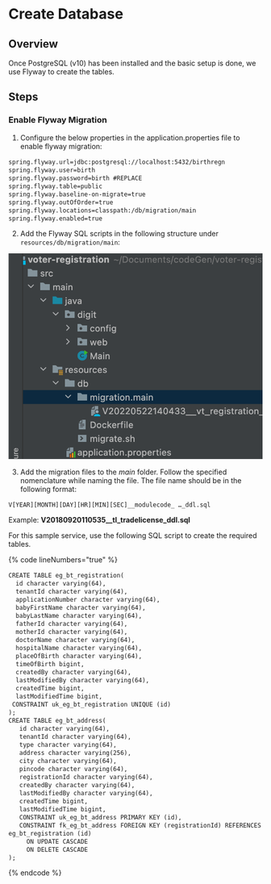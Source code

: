 # Create Database

## **Overview**

Once PostgreSQL (v10) has been installed and the basic setup is done, we use Flyway to create the tables.&#x20;

## **Steps**

### **Enable Flyway Migration**&#x20;

1. Configure the below properties in the application.properties file to enable flyway migration:

```properties
spring.flyway.url=jdbc:postgresql://localhost:5432/birthregn
spring.flyway.user=birth
spring.flyway.password=birth #REPLACE
spring.flyway.table=public
spring.flyway.baseline-on-migrate=true
spring.flyway.outOfOrder=true
spring.flyway.locations=classpath:/db/migration/main
spring.flyway.enabled=true
```

2. Add the Flyway SQL scripts in the following structure under `resources/db/migration/main`:

![](<../../../../.gitbook/assets/image (43).png>)

3. Add the migration files to the _main_ folder. Follow the specified nomenclature while naming the file. The file name should be in the following format:

```
V[YEAR][MONTH][DAY][HR][MIN][SEC]__modulecode_ …_ddl.sql

```

Example: **V20180920110535\_\_tl\_tradelicense\_ddl.sql**

For this sample service, use the following SQL script to create the required tables.

{% code lineNumbers="true" %}
```plsql
CREATE TABLE eg_bt_registration(
  id character varying(64),
  tenantId character varying(64),
  applicationNumber character varying(64),
  babyFirstName character varying(64),
  babyLastName character varying(64),
  fatherId character varying(64),
  motherId character varying(64),
  doctorName character varying(64),
  hospitalName character varying(64),
  placeOfBirth character varying(64),
  timeOfBirth bigint,
  createdBy character varying(64),
  lastModifiedBy character varying(64),
  createdTime bigint,
  lastModifiedTime bigint,
 CONSTRAINT uk_eg_bt_registration UNIQUE (id)
);
CREATE TABLE eg_bt_address(
   id character varying(64),
   tenantId character varying(64),
   type character varying(64),
   address character varying(256),
   city character varying(64),
   pincode character varying(64),
   registrationId character varying(64),
   createdBy character varying(64),
   lastModifiedBy character varying(64),
   createdTime bigint,
   lastModifiedTime bigint,
   CONSTRAINT uk_eg_bt_address PRIMARY KEY (id),
   CONSTRAINT fk_eg_bt_address FOREIGN KEY (registrationId) REFERENCES eg_bt_registration (id)
     ON UPDATE CASCADE
     ON DELETE CASCADE
);
```
{% endcode %}

